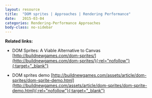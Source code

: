 ```yaml
---
layout: resource
title:  "DOM sprites | Approaches | Rendering Performance"
date:   2015-03-04
categories: Rendering-Performance Approaches
body-class: no-sidebar
---
```


**Related links:**

- DOM Sprites: A Viable Alternative to Canvas [http://buildnewgames.com/dom-sprites/](http://buildnewgames.com/dom-sprites/){:rel="nofollow"}{:target="_blank"}

- DOM sprites demo [http://buildnewgames.com/assets/article/dom-sprites/dom-sprite-demo.html](http://buildnewgames.com/assets/article/dom-sprites/dom-sprite-demo.html){:rel="nofollow"}{:target="_blank"}
